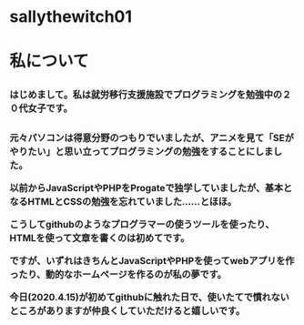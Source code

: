 # sallythewitch01
<body>
<h1>私について</1>

<font size=3>はじめまして。私は就労移行支援施設でプログラミングを勉強中の２０代女子です。</size>
<p>元々パソコンは得意分野のつもりでいましたが、アニメを見て「SEがやりたい」と思い立ってプログラミングの勉強をすることにしました。</p>
<p>以前からJavaScriptやPHPをProgateで独学していましたが、基本となるHTMLとCSSの勉強を忘れていました……とほほ。</p>
<p>こうしてgithubのようなプログラマーの使うツールを使ったり、HTMLを使って文章を書くのは初めてです。</p>
<p>ですが、いずれはきちんとJavaScriptやPHPを使ってwebアプリを作ったり、動的なホームページを作るのが私の夢です。</p>
<p>今日(2020.4.15)が初めてgithubに触れた日で、使いたてで慣れないところがありますが仲良くしていただけると嬉しいです。</p>

</body>
